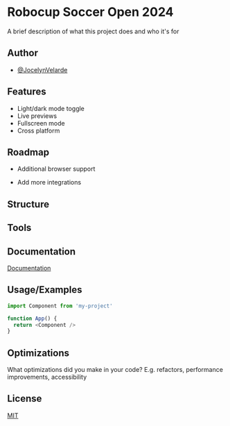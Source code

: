 
# Robocup Soccer Open 2024

A brief description of what this project does and who it's for


## Author

- [@JocelynVelarde](https://github.com/JocelynVelarde)


## Features

- Light/dark mode toggle
- Live previews
- Fullscreen mode
- Cross platform


## Roadmap

- Additional browser support

- Add more integrations


## Structure
## Tools
## Documentation

[Documentation](https://linktodocumentation)


## Usage/Examples

```javascript
import Component from 'my-project'

function App() {
  return <Component />
}
```


## Optimizations

What optimizations did you make in your code? E.g. refactors, performance improvements, accessibility


## License

[MIT](https://choosealicense.com/licenses/mit/)





